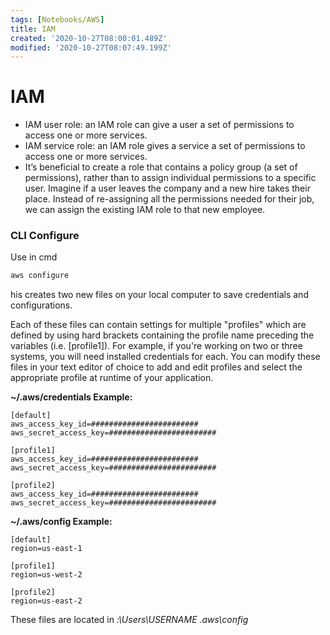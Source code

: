 ```yaml
---
tags: [Notebooks/AWS]
title: IAM
created: '2020-10-27T08:00:01.489Z'
modified: '2020-10-27T08:07:49.199Z'
---
```


# IAM

* IAM user role: an IAM role can give a user a set of permissions to access one or more services.
* IAM service role: an IAM role gives a service a set of permissions to access one or more services.
* It’s beneficial to create a role that contains a policy group (a set of permissions), rather than to assign individual permissions to a specific user. Imagine if a user leaves the company and a new hire takes their place. Instead of re-assigning all the permissions needed for their job, we can assign the existing IAM role to that new employee.

### CLI Configure

Use in cmd

```cmd
aws configure
```
 
his creates two new files on your local computer to save credentials and configurations.

Each of these files can contain settings for multiple "profiles" which are defined by using hard brackets containing the profile name preceding the variables (i.e. [profile1]). For example, if you're working on two or three systems, you will need installed credentials for each. You can modify these files in your text editor of choice to add and edit profiles and select the appropriate profile at runtime of your application. 

**~/.aws/credentials Example:**
```config
[default]
aws_access_key_id=########################
aws_secret_access_key=########################

[profile1]
aws_access_key_id=########################
aws_secret_access_key=########################

[profile2]
aws_access_key_id=########################
aws_secret_access_key=########################
```

**~/.aws/config Example:**
```config
[default]
region=us-east-1

[profile1]
region=us-west-2

[profile2]
region=us-east-2
```

These files are located in *:\Users\USERNAME* *.aws\config*


